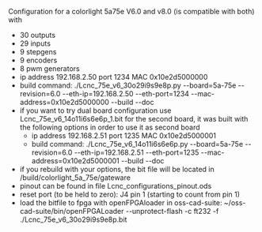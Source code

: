 Configuration for a colorlight 5a75e V6.0 and v8.0 (is compatible with both) with
- 30 outputs
- 29 inputs
- 9 stepgens
- 9 encoders
- 8 pwm generators
- ip address 192.168.2.50 port 1234 MAC 0x10e2d5000000
- build command: ./Lcnc_75e_v6_30o29i9s9e8p.py --board=5a-75e --revision=6.0 --eth-ip=192.168.2.50 --eth-port=1234 --mac-address=0x10e2d5000000 --build --doc
- if you want to try dual board configuration use Lcnc_75e_v6_14o11i6s6e6p_1.bit for the second board, it was built with the following options in order to use it as second board
    - ip address 192.168.2.51 port 1235 MAC 0x10e2d5000001
    - build command: ./Lcnc_75e_v6_14o11i6s6e6p.py --board=5a-75e --revision=6.0 --eth-ip=192.168.2.51 --eth-port=1235 --mac-address=0x10e2d5000001 --build --doc
- if you rebuild with your options, the bit file will be located in /build/colorlight_5a_75e/gateware
- pinout can be found in file Lcnc_configurations_pinout.ods
- reset port (to be held to zero): J4 pin 1 (starting to count from pin 1)
- load the bitfile to fpga with openFPGAloader in oss-cad-suite: ~/oss-cad-suite/bin/openFPGALoader --unprotect-flash -c ft232 -f ./Lcnc_75e_v6_30o29i9s9e8p.bit
